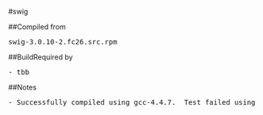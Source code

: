 #swig

##Compiled from
<pre>swig-3.0.10-2.fc26.src.rpm</pre>

##BuildRequired by
<pre>
- tbb
</pre>

##Notes
<pre>
- Successfully compiled using gcc-4.4.7.  Test failed using gcc-6.2.1
</pre>
